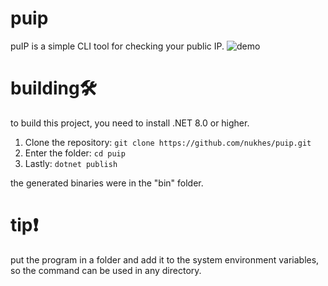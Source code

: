 # puip
puIP is a simple CLI tool for checking your public IP.
![demo](https://github.com/nukhes/puip/assets/79018158/90889b29-3671-4f9c-a458-6d1229f8cf18)

# building🛠️
to build this project, you need to install .NET 8.0 or higher.

1. Clone the repository: ```git clone https://github.com/nukhes/puip.git```
2. Enter the folder: ```cd puip```
3. Lastly: ```dotnet publish```

the generated binaries were in the "bin" folder.

# tip❗
put the program in a folder and add it to the system environment variables, so the command can be used in any directory.
